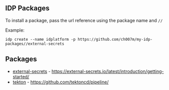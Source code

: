 ## IDP Packages

To install a package, pass the url reference using the package name and `//`

Example:
```shell
idp create --name idplatform -p https://github.com/ch007m/my-idp-packages//external-secrets
```

## Packages

- [external-secrets](external-secrets) - https://external-secrets.io/latest/introduction/getting-started/
- [tekton](tekton) - https://github.com/tektoncd/pipeline/
